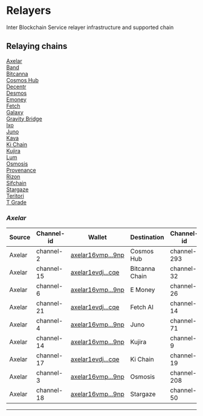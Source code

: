 # Relayers
Inter Blockchain Service relayer infrastructure and supported chain

## Relaying chains  
[Axelar](https://github.com/Inter-Blockchain-Service/Relayers/blob/main/README.md#axelar)  
[Band](https://github.com/Inter-Blockchain-Service/Relayers/blob/main/README.md#band)  
[Bitcanna](https://github.com/Inter-Blockchain-Service/Relayers/blob/main/README.md#bitcanna)  
[Cosmos Hub](https://github.com/Inter-Blockchain-Service/Relayers/blob/main/README.md#cosmos-hub)  
[Decentr](https://github.com/Inter-Blockchain-Service/Relayers/blob/main/README.md#decentr)  
[Desmos](https://github.com/Inter-Blockchain-Service/Relayers/blob/main/README.md#desmos)  
[Emoney](https://github.com/Inter-Blockchain-Service/Relayers/blob/main/README.md#emoney)  
[Fetch](https://github.com/Inter-Blockchain-Service/Relayers/blob/main/README.md#fetch)  
[Galaxy](https://github.com/Inter-Blockchain-Service/Relayers/blob/main/README.md#galaxy)  
[Gravity Bridge](https://github.com/Inter-Blockchain-Service/Relayers/blob/main/README.md#gravity-bridge)  
[Ixo](https://github.com/Inter-Blockchain-Service/Relayers/blob/main/README.md#ixo)  
[Juno](https://github.com/Inter-Blockchain-Service/Relayers/blob/main/README.md#juno)  
[Kava](https://github.com/Inter-Blockchain-Service/Relayers/blob/main/README.md#kava)  
[Ki Chain](https://github.com/Inter-Blockchain-Service/Relayers/blob/main/README.md#ki-chain)  
[Kujira](https://github.com/Inter-Blockchain-Service/Relayers/blob/main/README.md#kujira)  
[Lum](https://github.com/Inter-Blockchain-Service/Relayers/blob/main/README.md#lum)  
[Osmosis](https://github.com/Inter-Blockchain-Service/Relayers/blob/main/README.md#osmosis)   
[Provenance](https://github.com/Inter-Blockchain-Service/Relayers/blob/main/README.md#provenance)  
[Rizon](https://github.com/Inter-Blockchain-Service/Relayers/blob/main/README.md#rizon)  
[Sifchain](https://github.com/Inter-Blockchain-Service/Relayers/blob/main/README.md#sifchain)   
[Stargaze](https://github.com/Inter-Blockchain-Service/Relayers/blob/main/README.md#stargaze)  
[Teritori](https://github.com/Inter-Blockchain-Service/Relayers/blob/main/README.md#teritori)   
[T Grade](https://github.com/Inter-Blockchain-Service/Relayers/blob/main/README.md#t-grade)  


### _Axelar_  
 
| Source | Channel-id | Wallet | Destination | Channel-id | Wallet |
| ------|-----|-----|-----|-----|-----|
| Axelar | channel-2 | [axelar16vmp...9np](https://www.mintscan.io/axelar/account/axelar16vmp7sz28pnvgz6f3zm6q93y39jsd33aszn9np) | Cosmos Hub | channel-293 | [cosmos16vmp...dcq](https://www.mintscan.io/cosmos/account/cosmos16vmp7sz28pnvgz6f3zm6q93y39jsd33a5v9dcq) |
| Axelar | channel-15 | [axelar1evdj...cqe](https://www.mintscan.io/axelar/account/axelar1evdjzy3w9t2yu54w4dhc2cvrlc2fvnpt5skcqe) | Bitcanna Chain | channel-32 | [bcna1evdj...3r2](https://www.mintscan.io/bitcanna/account/bcna1evdjzy3w9t2yu54w4dhc2cvrlc2fvnpt2ws3r2) |
| Axelar | channel-6 | [axelar16vmp...9np](https://www.mintscan.io/axelar/account/axelar16vmp7sz28pnvgz6f3zm6q93y39jsd33aszn9np) | E Money | channel-26 |  
| Axelar | channel-21 | [axelar1evdj...cqe](https://www.mintscan.io/axelar/account/axelar1evdjzy3w9t2yu54w4dhc2cvrlc2fvnpt5skcqe) | Fetch AI | channel-14 |   
| Axelar | channel-4 | [axelar16vmp...9np](https://www.mintscan.io/axelar/account/axelar16vmp7sz28pnvgz6f3zm6q93y39jsd33aszn9np) | Juno | channel-71 |  
| Axelar | channel-14 | [axelar16vmp...9np](https://www.mintscan.io/axelar/account/axelar16vmp7sz28pnvgz6f3zm6q93y39jsd33aszn9np) | Kujira | channel-9 |  
| Axelar | channel-17 | [axelar1evdj...cqe](https://www.mintscan.io/axelar/account/axelar1evdjzy3w9t2yu54w4dhc2cvrlc2fvnpt5skcqe) | Ki Chain | channel-19 | 
| Axelar | channel-3 | [axelar16vmp...9np](https://www.mintscan.io/axelar/account/axelar16vmp7sz28pnvgz6f3zm6q93y39jsd33aszn9np) | Osmosis | channel-208 | 
| Axelar | channel-18 | [axelar16vmp...9np](https://www.mintscan.io/axelar/account/axelar16vmp7sz28pnvgz6f3zm6q93y39jsd33aszn9np) | Stargaze | channel-50 |  


----------------  
